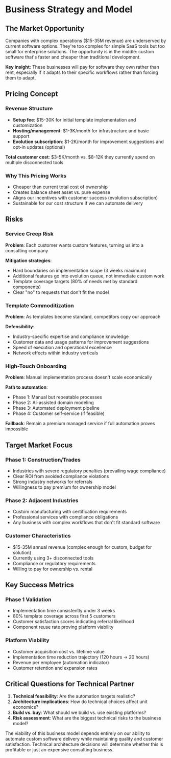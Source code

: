 # Business Strategy and Model

## The Market Opportunity

Companies with complex operations ($15-35M revenue) are underserved by current software options. They're too complex for simple SaaS tools but too small for enterprise solutions. The opportunity is in the middle: custom software that's faster and cheaper than traditional development.

**Key insight**: These businesses will pay for software they own rather than rent, especially if it adapts to their specific workflows rather than forcing them to adapt.

## Pricing Concept

### Revenue Structure
- **Setup fee**: $15-30K for initial template implementation and customization
- **Hosting/management**: $1-3K/month for infrastructure and basic support  
- **Evolution subscription**: $1-2K/month for improvement suggestions and opt-in updates (optional)

**Total customer cost**: $3-5K/month vs. $8-12K they currently spend on multiple disconnected tools

### Why This Pricing Works
- Cheaper than current total cost of ownership
- Creates balance sheet asset vs. pure expense
- Aligns our incentives with customer success (evolution subscription)
- Sustainable for our cost structure if we can automate delivery

## Risks

### Service Creep Risk
**Problem**: Each customer wants custom features, turning us into a consulting company

**Mitigation strategies**:
- Hard boundaries on implementation scope (3 weeks maximum)
- Additional features go into evolution queue, not immediate custom work
- Template coverage targets (80% of needs met by standard components)
- Clear "no" to requests that don't fit the model

### Template Commoditization
**Problem**: As templates become standard, competitors copy our approach

**Defensibility**:
- Industry-specific expertise and compliance knowledge
- Customer data and usage patterns for improvement suggestions
- Speed of execution and operational excellence
- Network effects within industry verticals

### High-Touch Onboarding
**Problem**: Manual implementation process doesn't scale economically

**Path to automation**:
- Phase 1: Manual but repeatable processes
- Phase 2: AI-assisted domain modeling
- Phase 3: Automated deployment pipeline
- Phase 4: Customer self-service (if feasible)

**Fallback**: Remain a premium managed service if full automation proves impossible

## Target Market Focus

### Phase 1: Construction/Trades
- Industries with severe regulatory penalties (prevailing wage compliance)
- Clear ROI from avoided compliance violations
- Strong industry networks for referrals
- Willingness to pay premium for ownership model

### Phase 2: Adjacent Industries
- Custom manufacturing with certification requirements
- Professional services with compliance obligations
- Any business with complex workflows that don't fit standard software

### Customer Characteristics
- $15-35M annual revenue (complex enough for custom, budget for solution)
- Currently using 3+ disconnected tools
- Compliance or regulatory requirements
- Willing to pay for ownership vs. rental

## Key Success Metrics

### Phase 1 Validation
- Implementation time consistently under 3 weeks
- 80% template coverage across first 5 customers
- Customer satisfaction scores indicating referral likelihood
- Component reuse rate proving platform viability

### Platform Viability
- Customer acquisition cost vs. lifetime value
- Implementation time reduction trajectory (120 hours → 20 hours)
- Revenue per employee (automation indicator)
- Customer retention and expansion rates

## Critical Questions for Technical Partner

1. **Technical feasibility**: Are the automation targets realistic?
2. **Architecture implications**: How do technical choices affect unit economics?
3. **Build vs. buy**: What should we build vs. use existing platforms?
4. **Risk assessment**: What are the biggest technical risks to the business model?

The viability of this business model depends entirely on our ability to automate custom software delivery while maintaining quality and customer satisfaction. Technical architecture decisions will determine whether this is profitable or just an expensive consulting business.